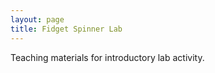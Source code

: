 ```yaml
---
layout: page
title: Fidget Spinner Lab
---
```


Teaching materials for introductory lab activity.
